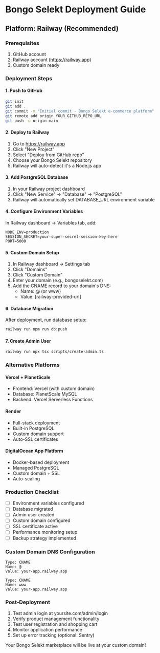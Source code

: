 # Bongo Selekt Deployment Guide

## Platform: Railway (Recommended)

### Prerequisites
1. GitHub account
2. Railway account (https://railway.app)
3. Custom domain ready

### Deployment Steps

#### 1. Push to GitHub
```bash
git init
git add .
git commit -m "Initial commit - Bongo Selekt e-commerce platform"
git remote add origin YOUR_GITHUB_REPO_URL
git push -u origin main
```

#### 2. Deploy to Railway
1. Go to https://railway.app
2. Click "New Project"
3. Select "Deploy from GitHub repo"
4. Choose your Bongo Selekt repository
5. Railway will auto-detect it's a Node.js app

#### 3. Add PostgreSQL Database
1. In your Railway project dashboard
2. Click "New Service" → "Database" → "PostgreSQL"
3. Railway will automatically set DATABASE_URL environment variable

#### 4. Configure Environment Variables
In Railway dashboard → Variables tab, add:
```
NODE_ENV=production
SESSION_SECRET=your-super-secret-session-key-here
PORT=5000
```

#### 5. Custom Domain Setup
1. In Railway dashboard → Settings tab
2. Click "Domains"
3. Click "Custom Domain"
4. Enter your domain (e.g., bongoselekt.com)
5. Add the CNAME record to your domain's DNS:
   - Name: @ (or www)
   - Value: [railway-provided-url]

#### 6. Database Migration
After deployment, run database setup:
```bash
railway run npm run db:push
```

#### 7. Create Admin User
```bash
railway run npx tsx scripts/create-admin.ts
```

### Alternative Platforms

#### Vercel + PlanetScale
- Frontend: Vercel (with custom domain)
- Database: PlanetScale MySQL
- Backend: Vercel Serverless Functions

#### Render
- Full-stack deployment
- Built-in PostgreSQL
- Custom domain support
- Auto-SSL certificates

#### DigitalOcean App Platform
- Docker-based deployment
- Managed PostgreSQL
- Custom domain + SSL
- Auto-scaling

### Production Checklist
- [ ] Environment variables configured
- [ ] Database migrated
- [ ] Admin user created
- [ ] Custom domain configured
- [ ] SSL certificate active
- [ ] Performance monitoring setup
- [ ] Backup strategy implemented

### Custom Domain DNS Configuration
```
Type: CNAME
Name: @
Value: your-app.railway.app

Type: CNAME  
Name: www
Value: your-app.railway.app
```

### Post-Deployment
1. Test admin login at yoursite.com/admin/login
2. Verify product management functionality
3. Test user registration and shopping cart
4. Monitor application performance
5. Set up error tracking (optional: Sentry)

Your Bongo Selekt marketplace will be live at your custom domain!